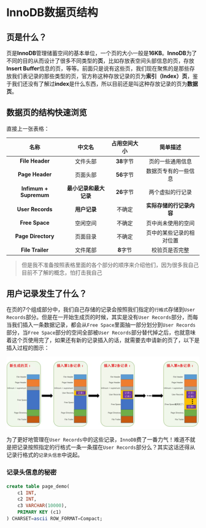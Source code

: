 # InnoDB数据页结构

## 页是什么？

页是**InnoDB**管理储蓄空间的基本单位，一个页的大小一般是**16KB**。**InnoDB**为了不同的目的从而设计了很多不同类型的**页**，比如存放表空间头部信息的页，存放**Insert Buffer**信息的页，等等。前面只是说有这些页，我们现在聚焦的是那些存放我们表记录的那些类型的页，官方称这种存放记录的页为**索引（Index）页**，鉴于我们还没有了解过**index**是什么东西，所以目前还是叫这种存放记录的页为**数据页**。

## 数据页的结构快速浏览

直接上一张表格：

| 名称                     | 中文名           | 占用空间大小   | 简单描述           |
|:----------------------:|:-------------:|:--------:|:--------------:|
| **File Header**        | 文件头部          | **38**字节 | 页的一些通用信息       |
| **Page Header**        | 页面头部          | **56**字节 | 数据页专有的一些信息     |
| **Infimum + Supremum** | **最小记录和最大记录** | **26**字节 | 两个虚拟的行记录       |
| **User Records**       | **用户记录**      | 不确定      | **实际存储的行记录内容** |
| **Free Space**         | 空闲空间          | 不确定      | 页中尚未使用的空间      |
| **Page Directory**     | 页面目录          | 不确定      | 页中的某些记录的相对位置   |
| **File Trailer**       | 文件尾部          | **8**字节  | 校验页是否完整        |

> 但是我不准备按照表格里面的各个部分的顺序来介绍他们，因为很多我自己目前不了解的概念，怕打击我自己

## 用户记录发生了什么？

在页的7个组成部分中，我们自己存储的记录会按照我们指定的`行格式`存储到`User Records`部分。但是在一开始生成页的时候，其实是没有`User Records`部分，而每当我们插入一条数据记录，都会从`Free Space`里面抽一部分划分到`User Records`部分，当`Free Space`部分的空间全部被`User Records`部分替代掉之后，也就意味着这个页使用完了，如果还有新的记录插入的话，就需要去申请新的页了，以下是插入过程的图示：

![\Pic\新建一条数据](..\Pic\新建一条数据.jpg)

为了更好地管理在`User Records`中的这些记录，`InnoDB`费了一番力气！难道不就是把记录按照指定的行格式一条一条摆在`User Records`部分么？其实这话还得从记录行格式的`记录头信息`中说起。

### 记录头信息的秘密

```sql
create table page_demo(
    c1 INT,
    c2 INT,
    c3 VARCHAR(10000),
    PRIMARY KEY (c1)
) CHARSET=ascii ROW_FORMAT=Compact;
```
